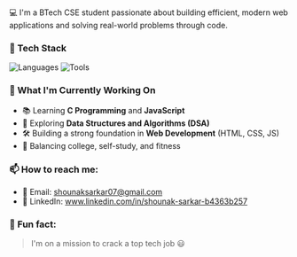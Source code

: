 💻 I'm a BTech CSE student passionate about building efficient, modern web applications and solving real-world problems through code.

### 🧰 Tech Stack
![Languages](https://skillicons.dev/icons?i=html,css,js,c,cpp,python)
![Tools](https://skillicons.dev/icons?i=git,github,vscode,linux)

### 🚀 What I'm Currently Working On
- 📚 Learning **C Programming** and **JavaScript**
- 🧠 Exploring **Data Structures and Algorithms (DSA)**
- 🛠️ Building a strong foundation in **Web Development** (HTML, CSS, JS)
- 💪 Balancing college, self-study, and fitness

### 📫 How to reach me:
- 📧 Email: shounaksarkar07@gmail.com
- 💼 LinkedIn: www.linkedin.com/in/shounak-sarkar-b4363b257

### 🎯 Fun fact:
> I'm on a mission to crack a top tech job 😃
